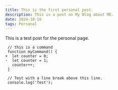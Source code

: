 ```yaml
---
title: This is the first personal post.
description: This is a post on My Blog about ME.
date: 2024-10-10
tags: Personal
---
```

This is a test post for the personal page.

```diff-js
 // this is a command
 function myCommand() {
+  let counter = 0;
-  let counter = 1;
   counter++;
 }

 // Test with a line break above this line.
 console.log('Test');
```

